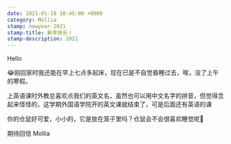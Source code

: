 ```yaml
---
date: 2021-01-18 10:45:00 +0800
category: Mollia
stamp: newyear-2021
stamp-title: 新年快乐！
stamp-description: 2021
---
```


<p>
Hello

😂刚回家时我还能在早上七点多起床，现在已是不自觉昏睡过去，唉，没了上午的寒假。

上英语课时外教总喜欢点我们的英文名，虽然也可以用中文名字的拼音，但觉得念起来怪怪的，这学期外国语学院开的英文课就结束了，可是后面还有英语的课

你的仓鼠好可爱，小小的，它是放在笼子里吗？仓鼠会不会很喜欢睡觉呢🐹

期待回信
Mollia
</p>